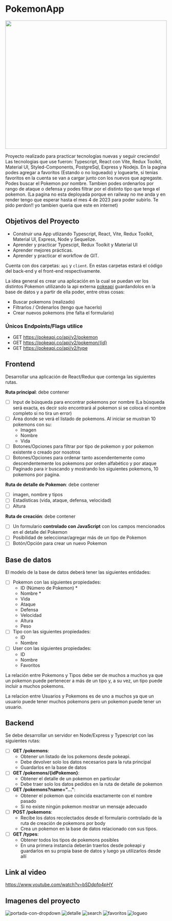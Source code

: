 # PokemonApp

<img height="400" width='100%' src="./client/src/img/laptop-portada.png" />

Proyecto realizado para practicar tecnologías nuevas y seguir creciendo! Las tecnologias que use fueron: Typescript, React con Vite, Redux Toolkit, Material UI, Styled-Components, PostgreSql, Express y Nodejs.
En la pagina podes agregar a favoritos (Estando o no logueado) y loguearte, si tenias favoritos en la cuenta se van a cargar junto con los nuevos que agregaste.
Podes buscar el Pokemon por nombre. Tambien podes ordenarlos por rango de ataque o defensa y podes filtrar por el distinto tipo que tenga el pokemon.
(La pagina no esta deployada porque en railway no me anda y en render tengo que esperar hasta el mes 4 de 2023 para poder subirlo. Te pido perdon!! yo tambien queria que este en internet)

## Objetivos del Proyecto

- Construir una App utlizando Typescript, React, Vite, Redux Toolkit, Material UI, Express, Node y Sequelize.
- Aprender y practicar Typescipt, Redux Toolkit y Material UI
- Aprender mejores prácticas.
- Aprender y practicar el workflow de GIT.

Cuenta con dos carpetas: `api` y `client`. En estas carpetas estará el código del back-end y el front-end respectivamente.

La idea general es crear una aplicación en la cual se puedan ver los distintos Pokemon utilizando la api externa [pokeapi](https://pokeapi.co/) guardandolos en la base de datos y a partir de ella poder, entre otras cosas:

- Buscar pokemons (realizado)
- Filtrarlos / Ordenarlos (tengo que hacerlo)
- Crear nuevos pokemons (me falta el formulario)

### Únicos Endpoints/Flags utilice

- GET <https://pokeapi.co/api/v2/pokemon>
- GET <https://pokeapi.co/api/v2/pokemon/{id}>
- GET <https://pokeapi.co/api/v2/type>

## Frontend

Desarrollar una aplicación de React/Redux que contenga las siguientes rutas.

**Ruta principal**: debe contener

- [ ] Input de búsqueda para encontrar pokemons por nombre (La búsqueda será exacta, es decir solo encontrará al pokemon si se coloca el nombre completo si no tira un error)
- [ ] Área donde se verá el listado de pokemons. Al iniciar se mustran 10 pokemons con su:
  - Imagen
  - Nombre
  - Vida
- [ ] Botones/Opciones para filtrar por tipo de pokemon y por pokemon existente o creado por nosotros
- [ ] Botones/Opciones para ordenar tanto ascendentemente como descendentemente los pokemons por orden alfabético y por ataque
- [ ] Paginado para ir buscando y mostrando los siguientes pokemons, 10 pokemons por pagina.

**Ruta de detalle de Pokemon**: debe contener

- [ ] imagen, nombre y tipos
- [ ] Estadísticas (vida, ataque, defensa, velocidad)
- [ ] Altura

**Ruta de creación**: debe contener

- [ ] Un formulario **controlado con JavaScript** con los campos mencionados en el detalle del Pokemon
- [ ] Posibilidad de seleccionar/agregar más de un tipo de Pokemon
- [ ] Botón/Opción para crear un nuevo Pokemon

## Base de datos

El modelo de la base de datos deberá tener las siguientes entidades:

- [ ] Pokemon con las siguientes propiedades:
  - ID (Número de Pokemon) \*
  - Nombre \*
  - Vida
  - Ataque
  - Defensa
  - Velocidad
  - Altura
  - Peso
- [ ] Tipo con las siguientes propiedades:
  - ID
  - Nombre
- [ ] User con las siguientes propiedades:
  - ID
  - Nombre
  - Favoritos

La relación entre Pokemons y Tipos debe ser de muchos a muchos ya que un pokemon puede pertenecer a más de un tipo y, a su vez, un tipo puede incluir a muchos pokemons.

La relacion entre Usuarios y Pokemons es de uno a muchos ya que un usuario puede tener muchos pokemons pero un pokemon puede tener un usuario.

## Backend

Se debe desarrollar un servidor en Node/Express y Typescript con las siguientes rutas:

- [ ] **GET /pokemons**:
  - Obtener un listado de los pokemons desde pokeapi.
  - Debe devolver solo los datos necesarios para la ruta principal
  - Guardarlos en la base de datos
- [ ] **GET /pokemons/{idPokemon}**:
  - Obtener el detalle de un pokemon en particular
  - Debe traer solo los datos pedidos en la ruta de detalle de pokemon
- [ ] **GET /pokemons?name="..."**:
  - Obtener el pokemon que coincida exactamente con el nombre pasado
  - Si no existe ningún pokemon mostrar un mensaje adecuado
- [ ] **POST /pokemons**:
  - Recibe los datos recolectados desde el formulario controlado de la ruta de creación de pokemons por body
  - Crea un pokemon en la base de datos relacionado con sus tipos.
- [ ] **GET /types**:
  - Obtener todos los tipos de pokemons posibles
  - En una primera instancia deberán traerlos desde pokeapi y guardarlos en su propia base de datos y luego ya utilizarlos desde allí

## Link al video

https://www.youtube.com/watch?v=bSDdpfp4pHY

## Imagenes del proyecto

<img src='./client/src/img/Portada-new.png' alt='portada-con-dropdown' />
<img src='./client/src/img/detalle.png' alt='detalle' />
<img src='./client/src/img/search.png' alt='search' />
<img src='./client/src/img/favoritos.png' alt='favoritos' />
<img src='./client/src/img/login.png' alt='logueo' />
